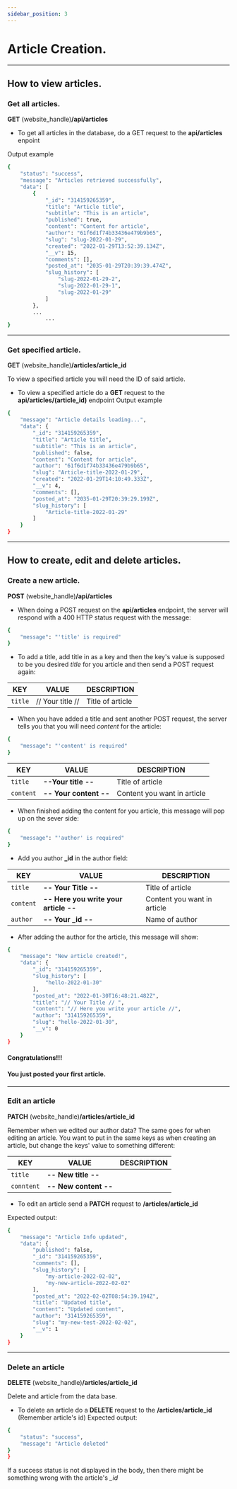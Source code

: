 ```yaml
---
sidebar_position: 3
---
```

# Article Creation.

---
## How to view articles.

### Get all articles.
**GET** (website_handle)**/api/articles**
- To get all articles in the database, do a GET request to the **api/articles** enpoint

Output example
```bash
{
    "status": "success",
    "message": "Articles retrieved successfully",
    "data": [
        {
            "_id": "314159265359",
            "title": "Article title",
            "subtitle": "This is an article",
            "published": true,
            "content": "Content for article",
            "author": "61f6d1f74b33436e479b9b65",
            "slug": "slug-2022-01-29",
            "created": "2022-01-29T13:52:39.134Z",
            "__v": 15,
            "comments": [],
            "posted_at": "2035-01-29T20:39:39.474Z",
            "slug_history": [
                "slug-2022-01-29-2",
                "slug-2022-01-29-1",
                "slug-2022-01-29"
            ]
        },
        ...
            ...
}
```
---
### Get specified article.
**GET** (website_handle)**/articles/article_id**

To view a specified article you will need the ID of said article. 
- To view a specified article do a **GET** request to the **api/articles/(article_id)** endpoint
Output example
```bash
{
    "message": "Article details loading...",
    "data": {
        "_id": "314159265359",
        "title": "Article title",
        "subtitle": "This is an article",
        "published": false,
        "content": "Content for article",
        "author": "61f6d1f74b33436e479b9b65",
        "slug": "Article-title-2022-01-29",
        "created": "2022-01-29T14:10:49.333Z",
        "__v": 4,
        "comments": [],
        "posted_at": "2035-01-29T20:39:29.199Z",
        "slug_history": [
            "Article-title-2022-01-29"
        ]
    }
}
```
--- 
## How to create, edit and delete articles.
### Create a new article.
 **POST** (website_handle)**/api/articles**

- When doing a POST request on the **api/articles** endpoint, the server will respond with a 400 HTTP status request with the message:

```bash
{
    "message": "'title' is required"
}
```
- To add a title, add title in as a key and then the key's value is supposed to be you desired *title* for you article and then send a POST request again: 
      
|KEY  |VALUE             |DESCRIPTION
|----------|----------------------------|---------------
|`title`|   // Your title // |Title of article    

- When you have added a title and sent another POST request, the server tells you that you will need *content* for the article: 
```bash
{
    "message": "'content' is required"
}
```
|KEY  |VALUE             |DESCRIPTION
|----------|----------------------------|---------------
|`title`|   **--Your title --** |Title of article    
|`content`| **-- Your content --** | Content you want in article
- When finished adding the content for you article, this message will pop up on the sever side: 
```bash
{
    "message": "'author' is required"
}
```
- Add you author **_id** in the author field:

|KEY  |VALUE             |DESCRIPTION
|----------|----------------------------|---------------
|`title`|   **-- Your Title --** |Title of article    
|`content`| **-- Here you write your article --** | Content you want in article
|`author`| **-- Your _id --** | Name of author

- After adding the author for the article, this message will show: 
```bash
{
    "message": "New article created!",
    "data": {
        "_id": "314159265359",
        "slug_history": [
            "hello-2022-01-30"
        ],
        "posted_at": "2022-01-30T16:48:21.482Z",
        "title": "// Your Title // ",
        "content": "// Here you write your article //",
        "author": "314159265359",
        "slug": "hello-2022-01-30",
        "__v": 0
    }
}
```
#### **Congratulations!!!**

#### You just posted your first article.
--- 
### Edit an article
**PATCH** (website_handle)**/articles/article_id**

Remember when we edited our author data? The same goes for when editing an article. You want to put in the same keys as when creating an article, but change the keys' value to something different:


|KEY  |VALUE             |DESCRIPTION
|----------|----------------------------|---------------
|`title`|   **-- New title --** |
|`conntent`| **-- New content --** | 

- To edit an article send a **PATCH** request to **/articles/article_id** 

Expected output: 
```bash
{
    "message": "Article Info updated",
    "data": {
        "published": false,
        "_id": "314159265359",
        "comments": [],
        "slug_history": [
            "my-article-2022-02-02",
            "my-new-article-2022-02-02"
        ],
        "posted_at": "2022-02-02T08:54:39.194Z",
        "title": "Updated title",
        "content": "Updated content",
        "author": "314159265359",
        "slug": "my-new-test-2022-02-02",
        "__v": 1
    }
}
```

--- 
### Delete an article
**DELETE** (website_handle)**/articles/article_id**

Delete and article from the data base.
- To delete an article do a **DELETE** request to the **/articles/article_id** (Remember article's id)
Expected output:

```bash
{
    "status": "success",
    "message": "Article deleted"
}
}
```
If a success status is not displayed in the body, then there might be something wrong with the article's *_id*
